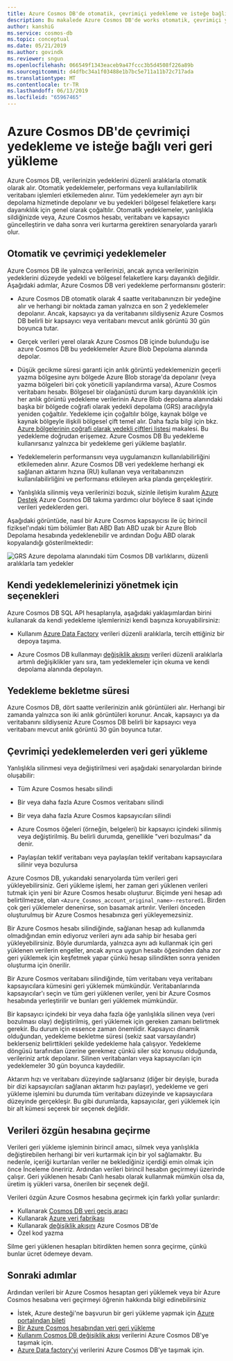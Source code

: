 ```yaml
---
title: Azure Cosmos DB'de otomatik, çevrimiçi yedekleme ve isteğe bağlı veri geri yükleme
description: Bu makalede Azure Cosmos DB'de works otomatik, çevrimiçi yedekleme ve isteğe bağlı veri geri yükleme nasıl.
author: kanshiG
ms.service: cosmos-db
ms.topic: conceptual
ms.date: 05/21/2019
ms.author: govindk
ms.reviewer: sngun
ms.openlocfilehash: 066549f1343eaceb9a47fccc3b5d4508f226a89b
ms.sourcegitcommit: d4dfbc34a1f03488e1b7bc5e711a11b72c717ada
ms.translationtype: MT
ms.contentlocale: tr-TR
ms.lasthandoff: 06/13/2019
ms.locfileid: "65967465"
---
```

# <a name="online-backup-and-on-demand-data-restore-in-azure-cosmos-db"></a>Azure Cosmos DB'de çevrimiçi yedekleme ve isteğe bağlı veri geri yükleme

Azure Cosmos DB, verilerinizin yedeklerini düzenli aralıklarla otomatik olarak alır. Otomatik yedeklemeler, performans veya kullanılabilirlik veritabanı işlemleri etkilemeden alınır. Tüm yedeklemeler ayrı ayrı bir depolama hizmetinde depolanır ve bu yedekleri bölgesel felaketlere karşı dayanıklılık için genel olarak çoğaltılır. Otomatik yedeklemeler, yanlışlıkla sildiğinizde veya, Azure Cosmos hesabı, veritabanı ve kapsayıcı güncelleştirin ve daha sonra veri kurtarma gerektiren senaryolarda yararlı olur.

## <a name="automatic-and-online-backups"></a>Otomatik ve çevrimiçi yedeklemeler

Azure Cosmos DB ile yalnızca verilerinizi, ancak ayrıca verilerinizin yedeklerini düzeyde yedekli ve bölgesel felaketlere karşı dayanıklı değildir. Aşağıdaki adımlar, Azure Cosmos DB veri yedekleme performansını gösterir:

* Azure Cosmos DB otomatik olarak 4 saatte veritabanınızın bir yedeğine alır ve herhangi bir noktada zaman yalnızca en son 2 yedeklemeler depolanır. Ancak, kapsayıcı ya da veritabanını sildiyseniz Azure Cosmos DB belirli bir kapsayıcı veya veritabanı mevcut anlık görüntü 30 gün boyunca tutar.

* Gerçek verileri yerel olarak Azure Cosmos DB içinde bulunduğu ise azure Cosmos DB bu yedeklemeler Azure Blob Depolama alanında depolar.

*  Düşük gecikme süresi garanti için anlık görüntü yedeklemenizin geçerli yazma bölgesine aynı bölgede Azure Blob storage'da depolanır (veya yazma bölgeleri biri çok yöneticili yapılandırma varsa), Azure Cosmos veritabanı hesabı. Bölgesel bir olağanüstü durum karşı dayanıklılık için her anlık görüntü yedekleme verilerinin Azure Blob depolama alanındaki başka bir bölgede coğrafi olarak yedekli depolama (GRS) aracılığıyla yeniden çoğaltılır. Yedekleme için çoğaltılır bölge, kaynak bölge ve kaynak bölgeyle ilişkili bölgesel çift temel alır. Daha fazla bilgi için bkz. [Azure bölgelerinin coğrafi olarak yedekli çiftleri listesi](../best-practices-availability-paired-regions.md) makalesi. Bu yedekleme doğrudan erişemez. Azure Cosmos DB Bu yedekleme kullanırsanız yalnızca bir yedekleme geri yükleme başlatılır.

* Yedeklemelerin performansını veya uygulamanızın kullanılabilirliğini etkilemeden alınır. Azure Cosmos DB veri yedekleme herhangi ek sağlanan aktarım hızına (RU) kullanan veya veritabanınızın kullanılabilirliğini ve performansı etkileyen arka planda gerçekleştirir.

* Yanlışlıkla silinmiş veya verilerinizi bozuk, sizinle iletişim kuralım [Azure Destek](https://azure.microsoft.com/support/options/) Azure Cosmos DB takıma yardımcı olur böylece 8 saat içinde verileri yedeklerden geri.

Aşağıdaki görüntüde, nasıl bir Azure Cosmos kapsayıcısı ile üç birincil fiziksel'ındaki tüm bölümler Batı ABD Batı ABD uzak bir Azure Blob Depolama hesabında yedeklenebilir ve ardından Doğu ABD olarak kopyalandığı gösterilmektedir:

![GRS Azure depolama alanındaki tüm Cosmos DB varlıklarını, düzenli aralıklarla tam yedekler](./media/online-backup-and-restore/automatic-backup.png)

## <a name="options-to-manage-your-own-backups"></a>Kendi yedeklemelerinizi yönetmek için seçenekleri

Azure Cosmos DB SQL API hesaplarıyla, aşağıdaki yaklaşımlardan birini kullanarak da kendi yedekleme işlemlerinizi kendi başınıza koruyabilirsiniz:

* Kullanım [Azure Data Factory](../data-factory/connector-azure-cosmos-db.md) verileri düzenli aralıklarla, tercih ettiğiniz bir depoya taşıma.

* Azure Cosmos DB kullanmayı [değişiklik akışını](change-feed.md) verileri düzenli aralıklarla artımlı değişiklikler yanı sıra, tam yedeklemeler için okuma ve kendi depolama alanında depolayın.

## <a name="backup-retention-period"></a>Yedekleme bekletme süresi

Azure Cosmos DB, dört saatte verilerinizin anlık görüntüleri alır. Herhangi bir zamanda yalnızca son iki anlık görüntüleri korunur. Ancak, kapsayıcı ya da veritabanını sildiyseniz Azure Cosmos DB belirli bir kapsayıcı veya veritabanı mevcut anlık görüntü 30 gün boyunca tutar.

## <a name="restoring-data-from-online-backups"></a>Çevrimiçi yedeklemelerden veri geri yükleme

Yanlışlıkla silinmesi veya değiştirilmesi veri aşağıdaki senaryolardan birinde oluşabilir:  

* Tüm Azure Cosmos hesabı silindi

* Bir veya daha fazla Azure Cosmos veritabanı silindi

* Bir veya daha fazla Azure Cosmos kapsayıcıları silindi

* Azure Cosmos öğeleri (örneğin, belgeleri) bir kapsayıcı içindeki silinmiş veya değiştirilmiş. Bu belirli durumda, genellikle "veri bozulması" da denir.

* Paylaşılan teklif veritabanı veya paylaşılan teklif veritabanı kapsayıcılara silinir veya bozulursa

Azure Cosmos DB, yukarıdaki senaryolarda tüm verileri geri yükleyebilirsiniz. Geri yükleme işlemi, her zaman geri yüklenen verileri tutmak için yeni bir Azure Cosmos hesabı oluşturur. Biçimde yeni hesap adı belirtilmezse, olan `<Azure_Cosmos_account_original_name>-restored1`. Birden çok geri yüklemeler denenirse, son basamak artırılır. Verileri önceden oluşturulmuş bir Azure Cosmos hesabınıza geri yükleyemezsiniz.

Bir Azure Cosmos hesabı silindiğinde, sağlanan hesap adı kullanımda olmadığından emin ediyoruz verileri aynı ada sahip bir hesaba geri yükleyebilirsiniz. Böyle durumlarda, yalnızca aynı adı kullanmak için geri yüklenen verilerin engeller, ancak ayrıca uygun hesabı öğesinden daha zor geri yüklemek için keşfetmek yapar çünkü hesap silindikten sonra yeniden oluşturma için önerilir. 

Bir Azure Cosmos veritabanı silindiğinde, tüm veritabanı veya veritabanı kapsayıcılara kümesini geri yüklemek mümkündür. Veritabanlarında kapsayıcılar'ı seçin ve tüm geri yüklenen veriler, yeni bir Azure Cosmos hesabında yerleştirilir ve bunları geri yüklemek mümkündür.

Bir kapsayıcı içindeki bir veya daha fazla öğe yanlışlıkla silinen veya (veri bozulması olay) değiştirilmiş, geri yüklemek için gereken zamanı belirtmek gerekir. Bu durum için essence zaman önemlidir. Kapsayıcı dinamik olduğundan, yedekleme bekletme süresi (sekiz saat varsayılandır) beklerseniz belirttikleri şekilde yedekleme hala çalışıyor. Yedekleme döngüsü tarafından üzerine gerekmez çünkü siler söz konusu olduğunda, verileriniz artık depolanır. Silinen veritabanları veya kapsayıcıları için yedeklemeler 30 gün boyunca kaydedilir.

Aktarım hızı ve veritabanı düzeyinde sağlarsanız (diğer bir deyişle, burada bir dizi kapsayıcıları sağlanan aktarım hızı paylaşır), yedekleme ve geri yükleme işlemini bu durumda tüm veritabanı düzeyinde ve kapsayıcılara düzeyinde gerçekleşir. Bu gibi durumlarda, kapsayıcılar, geri yüklemek için bir alt kümesi seçerek bir seçenek değildir.

## <a name="migrating-data-to-the-original-account"></a>Verileri özgün hesabına geçirme

Verileri geri yükleme işleminin birincil amacı, silmek veya yanlışlıkla değiştirebilen herhangi bir veri kurtarmak için bir yol sağlamaktır. Bu nedenle, içeriği kurtarılan veriler ne beklediğiniz içerdiği emin olmak için önce İnceleme öneririz. Ardından verileri birincil hesabın geçirmeyi üzerinde çalışır. Geri yüklenen hesabı Canlı hesabı olarak kullanmak mümkün olsa da, üretim iş yükleri varsa, önerilen bir seçenek değil.  

Verileri özgün Azure Cosmos hesabına geçirmek için farklı yollar şunlardır:

* Kullanarak [Cosmos DB veri geçiş aracı](import-data.md)
* Kullanarak [Azure veri fabrikası]( ../data-factory/connector-azure-cosmos-db.md)
* Kullanarak [değişiklik akışını](change-feed.md) Azure Cosmos DB'de 
* Özel kod yazma

Silme geri yüklenen hesapları bitirdikten hemen sonra geçirme, çünkü bunlar ücret ödemeye devam.

## <a name="next-steps"></a>Sonraki adımlar

Ardından verileri bir Azure Cosmos hesaptan geri yüklemek veya bir Azure Cosmos hesabına veri geçirmeyi öğrenin hakkında bilgi edinebilirsiniz

* İstek, Azure desteği'ne başvurun bir geri yükleme yapmak için [Azure portalından bileti](https://portal.azure.com/?#blade/Microsoft_Azure_Support/HelpAndSupportBlade)
* [Bir Azure Cosmos hesabından veri geri yükleme](how-to-backup-and-restore.md)
* [Kullanım Cosmos DB değişiklik akışı](change-feed.md) verilerini Azure Cosmos DB'ye taşımak için.
* [Azure Data factory'yi](../data-factory/connector-azure-cosmos-db.md) verilerini Azure Cosmos DB'ye taşımak için.

